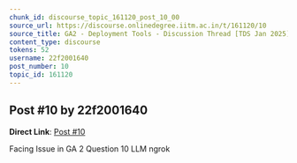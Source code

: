 ```yaml
---
chunk_id: discourse_topic_161120_post_10_00
source_url: https://discourse.onlinedegree.iitm.ac.in/t/161120/10
source_title: GA2 - Deployment Tools - Discussion Thread [TDS Jan 2025]
content_type: discourse
tokens: 52
username: 22f2001640
post_number: 10
topic_id: 161120
---
```


## Post #10 by 22f2001640

**Direct Link**: [Post #10](https://discourse.onlinedegree.iitm.ac.in/t/161120/10)

Facing Issue in GA 2 Question 10 LLM ngrok
